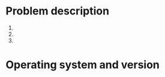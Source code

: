 <!--

  Hold on a sec right there...

  => Are you having a problem with functionality of a *released* version of OpenConnect? <=

  If so, this isn't the place for it. Use the official OpenConnect mailing list instead:

    http://www.infradead.org/openconnect/mail.html

  => Are you asking for help *building* the under-development version of OpenConnect in
     this repository? <=

  THERE SHOULD BE NO REASON FOR YOU TO BUILD THIS VERSION UNLESS YOU NEED SOME FUNCTIONALITY
  THAT'S NOT IN A RELEASED VERSION, OR ARE WORKING ON DEVELOPING NEW FEATURES.

  If you really *do* want to build from this repository, please refer to what I wrote in the
  README:

    https://github.com/dlenski/openconnect/HEAD/globalprotect/README.md#installation

  This version has the exact same build dependencies as the official OpenConnect;
  modern versions of autoconf, automake, gcc, libxml, etc. Follow the
  official build instructions, or ask for help on the official mailing list:

    http://www.infradead.org/openconnect/building.html

  If you are having trouble *building* this version of OpenConnect, I am
  simply going to refer you back to the official instructions :-D

  (Unless you can demonstrate that I have somehow broken the ability to
   to build this version using the official instructions. See #9 for an example
   of this:

   https://github.com/dlenski/openconnect/pull/9 )


---------------------------------------------------------------------


  On the other hand, if you have successfully *built* this version of
  OpenConnect, and are now encountering specific, reproducible errors while
  *running* it, please continue and fill out details requested below ...

-->

# Problem description

1.
2.
3.

# Operating system and  version

